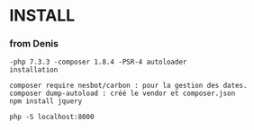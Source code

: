 # INSTALL

### from Denis 
    -php 7.3.3 -composer 1.8.4 -PSR-4 autoloader
    installation

    composer require nesbot/carbon : pour la gestion des dates.
    composer dump-autoload : créé le vendor et composer.json
    npm install jquery

    php -S localhost:8000
